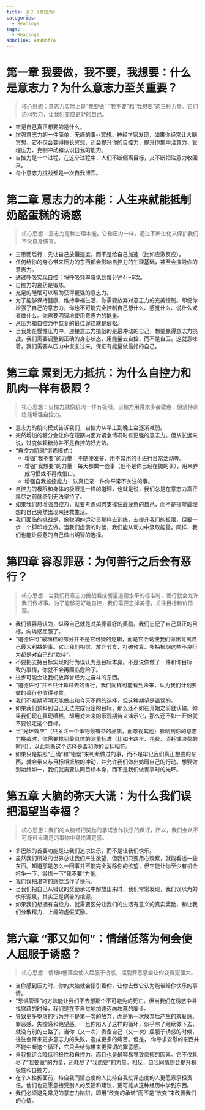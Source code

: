 ```yaml
---
title: 关于《自控力》
categories:
  - Readings
tags:
  - Readings
abbrlink: 449bbf7a
---
```


# 第一章 我要做，我不要，我想要：什么是意志力？为什么意志力至关重要？

> 核心思想：意志力实际上是“我要做” “我不要”和“我想要”这三种力量。它们协同努力，让我们变成更好的自己。

- 牢记自己真正想要的是什么。
- 增强意志力的一件简单、无痛的事--冥想。神经学家发现，如果你经常让大脑冥想，它不仅会变得擅长冥想，还会提升你的自控力，提升你集中注意力、管理压力、克制冲动和认识自我的能力。
- 自控力是一个过程，在这个过程中，人们不断偏离目标，又不断把注意力收回来。
- 每个意志力挑战都是一次自我博弈。

# 第二章 意志力的本能：人生来就能抵制奶酪蛋糕的诱惑

> 核心思想：意志力是种生理本能，它和压力一样，通过不断进化来保护我们不受自身伤害。

- 三思而后行：先让自己放慢速度，而不是给自己加速（比如应激反应）。
- 任何给你的身心带来压力的东西都会影响自控力的生理基础，甚至会摧毁你的意志力。
- 通过呼吸实现自控：将呼吸频率降低到每分钟4～6次。
- 自控力的良药是锻炼。
- 充足的睡眠可以帮助获得更强的意志力。
- 为了能够保持健康、维持幸福生活，你需要放弃对意志力的完美控制。即便你增强了自己的意志力，你也不可能完全控制自己想什么、感觉什么、说什么或者做什么。你需要明智地使用意志力的能量。
- 从压力和自控力中恢复的最佳途径就是放松。
- 当我处在慢性压力中，迎接意志力挑战的是最冲动的自己，想要赢得意志力挑战，我们需要调整到正确的身心状态，用能量去自控，而不是自卫。这就意味着，我们需要从压力中恢复过来，保证有能量做最好的自己。

# 第三章 累到无力抵抗：为什么自控力和肌肉一样有极限？

> 核心思想：自控力就像肌肉一样有极限。自控力用得太多会疲惫，但坚持训练能增强自控力。

- 意志力的肌肉模式告诉我们，自控力从早上到晚上会逐渐减弱。
- 突然增加的糖分会让你在短期内面对紧急情况时有更强的意志力。但从长远来说，过度依赖糖分并不是自控的好方法。
- “自控力肌肉”锻炼模式：
  + 增强“我不要”的力量：不随便发誓、用不常用的手进行日常活动等。
  + 增强“我想要”的力量：每天都做一些事（但不是你已经在做的事），用来养成习惯或不再找借口。
  + 增强自我监控能力：认真记录一件你平常不关注的事。
- 自控力的极限和身体的极限是一样的道理，也就是说，我们总是在意志力真正耗尽之前就感到无法坚持了。
- 如果我们想增强自控力，就要考虑如何支撑住最疲惫的自己，而不是指望最理想的自己突然出现来拯救生活。
- 我们面临的挑战是，像聪明的运动员那样去训练，去提升我们的极限，但要一步一个脚印地去做。当我们虚弱的时候，我们能从动力中汲取能量。同样，我们也能让疲惫的自己做出明智的选择。

# 第四章 容忍罪恶：为何善行之后会有恶行？

> 核心思想：当我们将意志力挑战看成衡量道德水平的标准时，善行就会允许我们做坏事。为了能够更好地自控，我们需要忘掉美德，关注目标和价值观。

- 我们很容易认为，纵容自己就是对美德最好的奖励。我们忘记了自己真正的目标，向诱惑屈服了。
- “道德许可”最糟糕的部分并不是它可疑的逻辑，而是它会诱使我们做出背离自己最大利益的事。它让我们相信，放弃节食、打破预算、多抽根烟这些不良行为都是对自己的“款待”。
- 不要把支持目标实现的行为误认为是目标本身。不是说你做了一件和你目标一致的事情，你就不会再面临危险了。
- 进步可能会让我们放弃曾经为之奋斗的东西。
- “道德许可”并不只计算过去的善行，我们同样可能看到未来，认为我们计划要做的善行也值得称赞。
- 我们不断期望明天能做出和今天不同的选择，但这种期望是错误的。
- 如果我们预料到自己无法完成设定的目标，那么还不如在开始之前就认输。如果我们现在表现糟糕，却用对未来的乐观期待来演示它，那么还不如一开始就不要设定这个目标。
- 当“光环效应”（只关注一个事物最有益的品质，而忽视其他）影响到你的意志力挑战时，你需要找到最具体的测量标准（比如卡路里、花费、消耗或浪费的时间），以此判断这个选择是否和你的目标相符。
- 如果只是按照“正确”和“错误”来判断做过的事，而不是牢记我们真正想要的东西，就会带来与目标相抵触的冲动，并允许我们做出妨碍自己的行动。想要做到始终如一，我们就需要认同目标本身，而不是我们做善事时的光环。

# 第五章 大脑的弥天大谎：为什么我们误把渴望当幸福？

> 核心思想：我们的大脑错把奖励的承诺当作快乐的保证，所以，我们会从不可能带来满足的事物中寻找满足感。

- 多巴胺的首要功能是让我们追求快乐，而不是让我们快乐。
- 虽然我们所处的世界总让我们产生欲望，但我们只要用心观察，就能看透一些东西。知道那是怎么一回事并不能完全消除你的欲望，但它能让你至少有机会抗争一下，锻炼一下“我不要”力量。
- 我们误把渴望的感觉当作了快乐。
- 当我们把自己从错误的奖励承诺中解放出来时，我们常常发现，我们误以为的快乐源泉，其实正是痛苦的根源。
- 如果我们想拥有自控力，就需要区分让我们的生活有意义的真实奖励，和让我们分散精力、上瘾的虚假奖励。

# 第六章 “那又如何”：情绪低落为何会使人屈服于诱惑？

> 核心思想：情绪u低落会使人屈服于诱惑，摆脱罪恶感会让你变得更强大。

- 当你感到压力时，你的大脑就会指引着你，让你去做它认为能带给你快乐的事情。
- “恐惧管理”的方法能让我们不去想那个不可避免的死亡。但当我们在诱惑中寻找慰藉的时候，我们是在不自觉地加速迈向坟墓的脚步。
- 导致更多堕落的行为并不是第一次的放弃，而是第一次放弃后产生的羞耻感、罪恶感、失控感和绝望感。一旦你陷入了这样的循环，似乎除了继续做下去，就没有别的出路了。当你（又一次）责备自己（又一次）屈服于诱惑的时候，往往会带来更多意志力的失败，造成更多的痛苦。但是， 你寻求安慰的东西并不能中断这个循环，它只会给你带来更深切的罪恶感。
- 自我批评会降低积极性和自控力，而且也是最容易导致抑郁的因素。它不仅耗尽了“我要做”的力量，还耗尽了“我想要”的力量。相反，自我同情则会提升积极性和自控力。
- 在个人挫折面前，持自我同情态度的人比持自我批评态度的人更愿意承担责任。他们也更愿意接受别人的反馈和建议，更可能从这种经历中学到东西。
- 我们必须避免常见的意志力陷阱，即用“改变的承诺”而不是“改变”来改善我们的心情。
